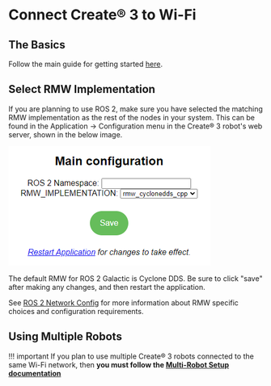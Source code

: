 # Connect Create® 3 to Wi-Fi
## The Basics
Follow the main guide for getting started [here](https://edu.irobot.com/create3-setup).

## Select RMW Implementation
If you are planning to use ROS 2, make sure you have selected the matching RMW implementation as the rest of the nodes in your system.
This can be found in the Application &rarr; Configuration menu in the Create® 3 robot's web server, shown in the below image.

![Application Configuration Detail](data/appconfig.png)

The default RMW for ROS 2 Galactic is Cyclone DDS.
Be sure to click "save" after making any changes, and then restart the application.

See [ROS 2 Network Config](xml-config.md) for more information about RMW specific choices and configuration requirements.

## Using Multiple Robots

!!! important 
    If you plan to use multiple Create® 3 robots connected to the same Wi-Fi network, then **you must follow the [Multi-Robot Setup documentation](multi-robot.md)**
